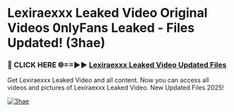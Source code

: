 # Lexiraexxx Leaked Video Original Videos 0nlyFans Leaked - Files Updated! (3hae)

<h3>🔴 CLICK HERE 🌐==►► <a href="https://tinyurl.com/x26r9saj" rel="nofollow">Lexiraexxx Leaked Video Updated Files</a></h3>

Get Lexiraexxx Leaked Video and all content. Now you can access all videos and pictures of Lexiraexxx Leaked Video. New Updated Files 2025!

[![3hae](https://i.imgur.com/LkgZPqh.gif)](https://tinyurl.com/x26r9saj)
